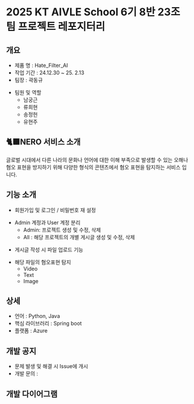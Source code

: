 # 2025 KT AIVLE School 6기 8반 23조 팀 프로젝트 레포지터리

## 개요
 - 제품 명 : Hate_Filter_AI
 - 작업 기간 : 24.12.30 ~ 25. 2.13
 - 팀장 : 곽동규
 + 팀원 및 역할
    + 남궁근 
    + 류희현 
    + 송정헌 
    + 유현주
  
## 🐈‍⬛NERO 서비스 소개

글로벌 시대에서 다른 나라의 문화나 언어에 대한 이해 부족으로 발생할 수 있는 오해나 혐오 표현을 방지하기 위해 다양한 형식의 콘텐츠에서 혐오 표현을 탐지하는 서비스 입니다.


## 기능 소개

 - 회원가입 및 로그인 / 비밀번호 재 설정
 + Admin 계정과 User 계정 분리
   + Admin: 프로젝트 생성 및 수정, 삭제
   + All : 해당 프로젝트의 개별 게시글 생성 및 수정, 삭제
 - 게시글 작성 시 파일 업로드 기능
 + 해당 파일의 혐오표현 탐지
   + Video
   + Text
   + Image    

      
## 상세

 - 언어 : Python, Java
 - 핵심 라이브러리 : Spring boot
 - 플랫폼 : Azure
 
## 개발 공지

 - 문제 발생 및 해결 시 Issue에 개시
 - 개발 문의 : 

## 개발 다이어그램




